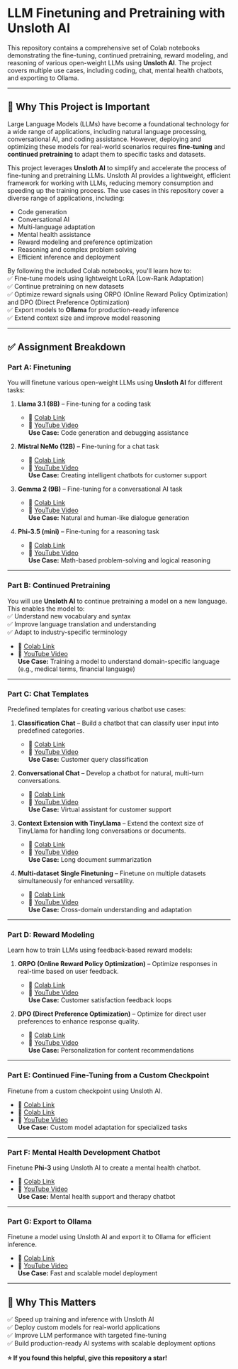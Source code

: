 # LLM Finetuning and Pretraining with Unsloth AI  
This repository contains a comprehensive set of Colab notebooks demonstrating the fine-tuning, continued pretraining, reward modeling, and reasoning of various open-weight LLMs using **Unsloth AI**. The project covers multiple use cases, including coding, chat, mental health chatbots, and exporting to Ollama.  

---

## 🚀 **Why This Project is Important**  
Large Language Models (LLMs) have become a foundational technology for a wide range of applications, including natural language processing, conversational AI, and coding assistance. However, deploying and optimizing these models for real-world scenarios requires **fine-tuning** and **continued pretraining** to adapt them to specific tasks and datasets.  

This project leverages **Unsloth AI** to simplify and accelerate the process of fine-tuning and pretraining LLMs. Unsloth AI provides a lightweight, efficient framework for working with LLMs, reducing memory consumption and speeding up the training process. The use cases in this repository cover a diverse range of applications, including:  
- Code generation  
- Conversational AI  
- Multi-language adaptation  
- Mental health assistance  
- Reward modeling and preference optimization  
- Reasoning and complex problem solving  
- Efficient inference and deployment  

By following the included Colab notebooks, you'll learn how to:  
✅ Fine-tune models using lightweight LoRA (Low-Rank Adaptation)  
✅ Continue pretraining on new datasets  
✅ Optimize reward signals using ORPO (Online Reward Policy Optimization) and DPO (Direct Preference Optimization)  
✅ Export models to **Ollama** for production-ready inference  
✅ Extend context size and improve model reasoning  

---

## ✅ **Assignment Breakdown**  

### **Part A: Finetuning**  
You will finetune various open-weight LLMs using **Unsloth AI** for different tasks:

1. **Llama 3.1 (8B)** – Fine-tuning for a coding task  
   - 📄 [Colab Link](https://colab.research.google.com/drive/dummy-link-llama3-8b)  
   - 🎥 [YouTube Video](https://youtu.be/dummy-link-llama3-8b)  
   **Use Case:** Code generation and debugging assistance  

2. **Mistral NeMo (12B)** – Fine-tuning for a chat task  
   - 📄 [Colab Link](https://colab.research.google.com/drive/dummy-link-mistral-nemo)  
   - 🎥 [YouTube Video](https://youtu.be/dummy-link-mistral-nemo)  
   **Use Case:** Creating intelligent chatbots for customer support  

3. **Gemma 2 (9B)** – Fine-tuning for a conversational AI task  
   - 📄 [Colab Link](https://colab.research.google.com/drive/dummy-link-gemma2)  
   - 🎥 [YouTube Video](https://youtu.be/dummy-link-gemma2)  
   **Use Case:** Natural and human-like dialogue generation  

4. **Phi-3.5 (mini)** – Fine-tuning for a reasoning task  
   - 📄 [Colab Link](https://colab.research.google.com/drive/dummy-link-phi3-5)  
   - 🎥 [YouTube Video](https://youtu.be/dummy-link-phi3-5)  
   **Use Case:** Math-based problem-solving and logical reasoning  

---

### **Part B: Continued Pretraining**  
You will use **Unsloth AI** to continue pretraining a model on a new language. This enables the model to:  
✅ Understand new vocabulary and syntax  
✅ Improve language translation and understanding  
✅ Adapt to industry-specific terminology  

- 📄 [Colab Link](https://colab.research.google.com/drive/dummy-link-continued-pretraining)  
- 🎥 [YouTube Video](https://youtu.be/dummy-link-continued-pretraining)  
**Use Case:** Training a model to understand domain-specific language (e.g., medical terms, financial language)  

---

### **Part C: Chat Templates**  
Predefined templates for creating various chatbot use cases:  

1. **Classification Chat** – Build a chatbot that can classify user input into predefined categories.  
   - 📄 [Colab Link](https://colab.research.google.com/drive/dummy-link-classification-chat)  
   - 🎥 [YouTube Video](https://youtu.be/dummy-link-classification-chat)  
   **Use Case:** Customer query classification  

2. **Conversational Chat** – Develop a chatbot for natural, multi-turn conversations.  
   - 📄 [Colab Link](https://colab.research.google.com/drive/dummy-link-conversational-chat)  
   - 🎥 [YouTube Video](https://youtu.be/dummy-link-conversational-chat)  
   **Use Case:** Virtual assistant for customer support  

3. **Context Extension with TinyLlama** – Extend the context size of TinyLlama for handling long conversations or documents.  
   - 📄 [Colab Link](https://colab.research.google.com/drive/dummy-link-context-extension)  
   - 🎥 [YouTube Video](https://youtu.be/dummy-link-context-extension)  
   **Use Case:** Long document summarization  

4. **Multi-dataset Single Finetuning** – Finetune on multiple datasets simultaneously for enhanced versatility.  
   - 📄 [Colab Link](https://colab.research.google.com/drive/dummy-link-multi-dataset)  
   - 🎥 [YouTube Video](https://youtu.be/dummy-link-multi-dataset)  
   **Use Case:** Cross-domain understanding and adaptation  

---

### **Part D: Reward Modeling**  
Learn how to train LLMs using feedback-based reward models:  

1. **ORPO (Online Reward Policy Optimization)** – Optimize responses in real-time based on user feedback.  
   - 📄 [Colab Link](https://colab.research.google.com/drive/dummy-link-orpo)  
   - 🎥 [YouTube Video](https://youtu.be/dummy-link-orpo)  
   **Use Case:** Customer satisfaction feedback loops  

2. **DPO (Direct Preference Optimization)** – Optimize for direct user preferences to enhance response quality.  
   - 📄 [Colab Link](https://colab.research.google.com/drive/dummy-link-dpo)  
   - 🎥 [YouTube Video](https://youtu.be/dummy-link-dpo)  
   **Use Case:** Personalization for content recommendations  

---

### **Part E: Continued Fine-Tuning from a Custom Checkpoint**  
Finetune from a custom checkpoint using Unsloth AI.  
- 📄 [Colab Link](https://colab.research.google.com/drive/1lJyRbYRgEltUUboMRqZtZopbMsGfpRBH?usp=sharing)
- 📄 [Colab Link](https://colab.research.google.com/drive/1sqg01DP0xiB9AsG9iaDjAmrawSC7nEME?usp=sharing)
- 🎥 [YouTube Video](https://youtu.be/dummy-link-custom-checkpoint)  
**Use Case:** Custom model adaptation for specialized tasks  

---

### **Part F: Mental Health Development Chatbot**  
Finetune **Phi-3** using Unsloth AI to create a mental health chatbot.  
- 📄 [Colab Link](https://colab.research.google.com/drive/dummy-link-mental-health-chatbot)  
- 🎥 [YouTube Video](https://youtu.be/dummy-link-mental-health-chatbot)  
**Use Case:** Mental health support and therapy chatbot  

---

### **Part G: Export to Ollama**  
Finetune a model using Unsloth AI and export it to Ollama for efficient inference.  
- 📄 [Colab Link](https://colab.research.google.com/drive/1KPp8Qvff9Lucx2ErPDFR8297Db-IwfI8?usp=sharing)  
- 🎥 [YouTube Video](https://youtu.be/dummy-link-export-ollama)  
**Use Case:** Fast and scalable model deployment  

---

## 🌟 **Why This Matters**  
✅ Speed up training and inference with Unsloth AI  
✅ Deploy custom models for real-world applications  
✅ Improve LLM performance with targeted fine-tuning  
✅ Build production-ready AI systems with scalable deployment options  

**⭐️ If you found this helpful, give this repository a star!**  
